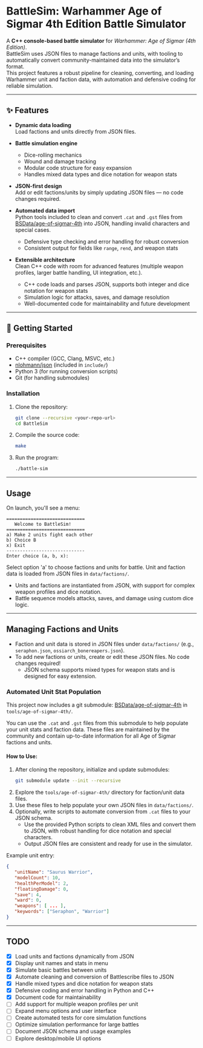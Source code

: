 # BattleSim: Warhammer Age of Sigmar 4th Edition Battle Simulator

A **C++ console-based battle simulator** for *Warhammer: Age of Sigmar (4th Edition)*.  
BattleSim uses JSON files to manage factions and units, with tooling to automatically convert community-maintained data into the simulator’s format.  
This project features a robust pipeline for cleaning, converting, and loading Warhammer unit and faction data, with automation and defensive coding for reliable simulation.

---

## ✨ Features

- **Dynamic data loading**  
  Load factions and units directly from JSON files.

- **Battle simulation engine**  
  - Dice-rolling mechanics
  - Wound and damage tracking
  - Modular code structure for easy expansion
  - Handles mixed data types and dice notation for weapon stats

- **JSON-first design**  
  Add or edit factions/units by simply updating JSON files — no code changes required.

- **Automated data import**  
  Python tools included to clean and convert `.cat` and `.gst` files from [BSData/age-of-sigmar-4th](https://github.com/BSData/age-of-sigmar-4th) into JSON, handling invalid characters and special cases.
  - Defensive type checking and error handling for robust conversion
  - Consistent output for fields like `range`, `rend`, and weapon stats

- **Extensible architecture**  
  Clean C++ code with room for advanced features (multiple weapon profiles, larger battle handling, UI integration, etc.).
  - C++ code loads and parses JSON, supports both integer and dice notation for weapon stats
  - Simulation logic for attacks, saves, and damage resolution
  - Well-documented code for maintainability and future development

---

## 🚀 Getting Started

### Prerequisites
- C++ compiler (GCC, Clang, MSVC, etc.)
- [nlohmann/json](https://github.com/nlohmann/json) (included in `include/`)
- Python 3 (for running conversion scripts)
- Git (for handling submodules)

### Installation

1. Clone the repository:
   ```bash
   git clone --recursive <your-repo-url>
   cd BattleSim
   ```
2. Compile the source code:
   ```bash
   make
   ```
3. Run the program:
   ```bash
   ./battle-sim
   ```

---

## Usage

On launch, you'll see a menu:

```
=============================
   Welcome to BattleSim!
=============================
a) Make 2 units fight each other
b) Choice B
x) Exit
-----------------------------
Enter choice (a, b, x):
```

Select option 'a' to choose factions and units for battle. Unit and faction data is loaded from JSON files in `data/factions/`.
  - Units and factions are instantiated from JSON, with support for complex weapon profiles and dice notation.
  - Battle sequence models attacks, saves, and damage using custom dice logic.

---

## Managing Factions and Units

- Faction and unit data is stored in JSON files under `data/factions/` (e.g., `seraphon.json`, `ossiarch_bonereapers.json`).
- To add new factions or units, create or edit these JSON files. No code changes required!
  - JSON schema supports mixed types for weapon stats and is designed for easy extension.

### Automated Unit Stat Population

This project now includes a git submodule: [BSData/age-of-sigmar-4th](https://github.com/BSData/age-of-sigmar-4th) in `tools/age-of-sigmar-4th/`.

You can use the `.cat` and `.gst` files from this submodule to help populate your unit stats and faction data. These files are maintained by the community and contain up-to-date information for all Age of Sigmar factions and units.

#### How to Use:

1. After cloning the repository, initialize and update submodules:
    ```bash
    git submodule update --init --recursive
    ```
2. Explore the `tools/age-of-sigmar-4th/` directory for faction/unit data files.
3. Use these files to help populate your own JSON files in `data/factions/`.
4. Optionally, write scripts to automate conversion from `.cat` files to your JSON schema.
   - Use the provided Python scripts to clean XML files and convert them to JSON, with robust handling for dice notation and special characters.
   - Output JSON files are consistent and ready for use in the simulator.

Example unit entry:
```json
{
   "unitName": "Saurus Warrior",
   "modelCount": 10,
   "healthPerModel": 2,
   "floatingDamage": 0,
   "save": 4,
   "ward": 0,
   "weapons": [ ... ],
   "keywords": ["Seraphon", "Warrior"]
}
```

---

## TODO

- [x] Load units and factions dynamically from JSON
- [x] Display unit names and stats in menu
- [x] Simulate basic battles between units
- [x] Automate cleaning and conversion of Battlescribe files to JSON
- [x] Handle mixed types and dice notation for weapon stats
- [x] Defensive coding and error handling in Python and C++
- [x] Document code for maintainability
- [ ] Add support for multiple weapon profiles per unit
- [ ] Expand menu options and user interface
- [ ] Create automated tests for core simulation functions
- [ ] Optimize simulation performance for large battles
- [ ] Document JSON schema and usage examples
- [ ] Explore desktop/mobile UI options
